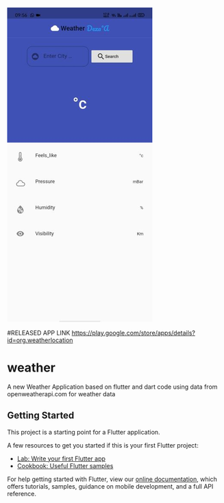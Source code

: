 ![](images/scr2.jpeg)



#RELEASED APP LINK
https://play.google.com/store/apps/details?id=org.weatherlocation
# weather

A new Weather Application based on flutter and dart code using data from openweatherapi.com for weather data

## Getting Started

This project is a starting point for a Flutter application.

A few resources to get you started if this is your first Flutter project:

- [Lab: Write your first Flutter app](https://flutter.dev/docs/get-started/codelab)
- [Cookbook: Useful Flutter samples](https://flutter.dev/docs/cookbook)

For help getting started with Flutter, view our
[online documentation](https://flutter.dev/docs), which offers tutorials,
samples, guidance on mobile development, and a full API reference.
